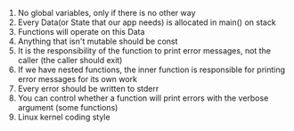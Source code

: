 1. No global variables, only if there is no other way
2. Every Data(or State that our app needs) is allocated in main() on stack
3. Functions will operate on this Data
4. Anything that isn't mutable should be const
5. It is the responsibility of the function to print error messages, not the caller (the caller should exit)
6. If we have nested functions, the inner function is responsible for printing error messages for its own work
7. Every error should be written to stderr
8. You can control whether a function will print errors with the verbose argument (some functions)
9. Linux kernel coding style
